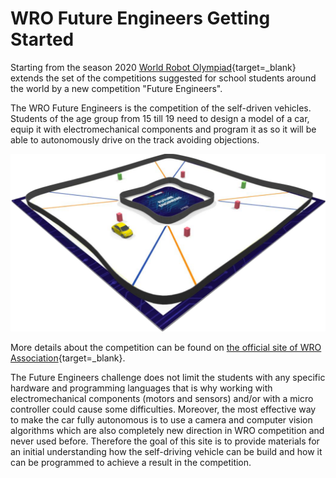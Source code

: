 # WRO Future Engineers Getting Started

Starting from the season 2020 [World Robot Olympiad](https://wro-association.org/association/introduction){target=_blank} extends the set of the competitions suggested for school students around the world by a new competition "Future Engineers".

The WRO Future Engineers is the competition of the self-driven vehicles. Students of the age group from 15 till 19 need to design a model of a car, equip it with electromechanical components and program it as so it will be able to autonomously drive on the track avoiding objections.

![FE competition field](img/fe-map.png)

More details about the competition can be found on [the official site of WRO Association](https://wro-association.org/competition/new-competition-formats/future-engineers){target=_blank}.

The Future Engineers challenge does not limit the students with any specific hardware and programming languages that is why working with electromechanical components (motors and sensors) and/or with a micro controller could cause some difficulties. Moreover, the most effective way to make the car fully autonomous is to use a camera and computer vision algorithms which are also completely new direction in WRO competition and never used before. Therefore the goal of this site is to provide materials for an initial understanding how the self-driving vehicle can be build and how it can be programmed to achieve a result in the competition.